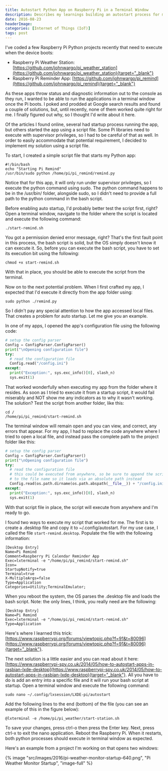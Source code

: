 ```yaml
---
title: Autostart Python App on Raspberry Pi in a Terminal Window
description: Describes my learnings building an autostart process for my Raspberry Pi Python projects.
date: 2016-08-23
headerImage: 
categories: [Internet of Things (IoT)]
tags: post
---
```


I've coded a few Raspberry Pi Python projects recently that need to execute when the device boots:

* Raspberry Pi Weather Station: [https://github.com/johnwargo/pi_weather_station](https://github.com/johnwargo/pi_weather_station){target="_blank"}
* Raspberry Pi Reminder App: [https://github.com/johnwargo/pi_remind](https://github.com/johnwargo/pi_remind){target="_blank"}

As these apps throw status and diagnostic information out to the console as they run, I wanted to be able to run the applications in a terminal window once the Pi boots. I poked and prodded at Google search results and found a couple of solutions, but, until recently, none of them worked quite right for me. I finally figured out why, so I thought I'd write about it here.

Of the articles I found online, several had startup process running the app, but others started the app using a script file. Some Pi libraries need to execute with supervisor privileges, so I had to be careful of that as well. In order to easily accommodate that potential requirement, I decided to implement my solution using a script file.

To start, I created a simple script file that starts my Python app:

```shell
#!/bin/bash 
echo "Starting Pi Remind"
/usr/bin/sudo python /home/pi/pi_remind/remind.py
```

Notice that for this app, it will only run under supervisor privileges, so I execute the python command using sudo. The python command happens to be in the /usr/bin/ folder, alongside sudo, so I didn't need to provide a full path to the python command in the bash script.

Before enabling auto startup, I'd probably better test the script first, right? Open a terminal window, navigate to the folder where the script is located and execute the following command:

```shell
./start-remind.sh
```

You got a permission denied error message, right? That's the first fault point in this process, the bash script is solid, but the OS simply doesn't know it can execute it. So, before you can execute the bash script, you have to set its execution bit using the following:

```shell
chmod +x start-remind.sh
```

With that in place, you should be able to execute the script from the terminal.

Now on to the next potential problem. When I first crafted my app, I expected that I'd execute it directly from the app folder using:

```shell
sudo python ./remind.py
```

So I didn't pay any special attention to how the app accessed local files. That creates a problem for auto startup. Let me give you an example.

In one of my apps, I opened the app's configuration file using the following code:

```python
# setup the config parser
Config = ConfigParser.ConfigParser()
print("\nOpening configuration file")
try:
  # read the configuration file
  Config.read("/config.ini")
except:
  print("Exception:", sys.exc_info()[0], slash_n)
  sys.exit(1)
```

That worked wonderfully when executing my app from the folder where it resides. As soon as I tried to execute it from a startup script, it would fail miserably and NOT show me any indicators as to why it wasn't working. The solution? Test the script from another folder, like this:

```shell
cd /
/home/pi/pi_remind/start-remind.sh
```

The terminal window will remain open and you can view, and correct, any errors that appear. For my app, I had to replace the code anywhere where I tried to open a local file, and instead pass the complete path to the project folder like this:

```python
# setup the config parser
Config = ConfigParser.ConfigParser()
print("\nOpening configuration file")
try:
  # read the configuration file
  # this could be executed from anywhere, so be sure to append the script path
  # to the file name so it loads via an absolute path instead
  Config.read(os.path.dirname(os.path.abspath(__file__)) + "/config.ini")
except:
  print("Exception:", sys.exc_info()[0], slash_n)
  sys.exit(1)
```

With that script file in place, the script will execute from anywhere and I'm ready to go.

I found two ways to execute my script that worked for me. The first is to create a .desktop file and copy it to ~/.config/autostart. For my use case, I called the file `start-remind.desktop`. Populate the file with the following information:

```text
[Desktop Entry]
Name=Pi Remind
Comment=Raspberry Pi Calendar Reminder App
Exec=lxterminal -e "/home/pi/pi_remind/start-remind.sh"
Icon=
StartupNotify=true
Terminal=true
X-MultipleArgs=false
Type=Application
Categories=Utility;TerminalEmulator;
```

When you reboot the system, the OS parses the .desktop file and loads the bash script.
Note: the only lines, I think, you really need are the following:

```text
[Desktop Entry]
Name=Pi Remind
Exec=lxterminal -e "/home/pi/pi_remind/start-remind.sh"
Type=Application
```

Here's where I learned this trick: [https://www.raspberrypi.org/forums/viewtopic.php?f=91&t=80096](https://www.raspberrypi.org/forums/viewtopic.php?f=91&t=80096){target="_blank"}.

The next solution is a little easier and you can read about it here: [https://www.raspberrypi-spy.co.uk/2014/05/how-to-autostart-apps-in-rasbian-lxde-desktop](https://www.raspberrypi-spy.co.uk/2014/05/how-to-autostart-apps-in-rasbian-lxde-desktop){target="_blank"}. All you have to do is add an entry into a specific file and it will run your bash script at startup. Open a terminal window and execute the following command:

```shell
sudo nano ~/.config/lxsession/LXDE-pi/autostart
```

Add the following lines to the end (bottom) of the file (you can see an example of this in the figure below):

```text
@lxterminal -e /home/pi/pi_weather/start-station.sh
```

To save your changes, press ctrl-o then press the Enter key. Next, press ctrl-x to exit the nano application. Reboot the Raspberry Pi. When it restarts, both python processes should execute in terminal window as expected.

Here's an example from a project I'm working on that opens two windows:

{% image "src/images/2016/pi-weather-monitor-startup-640.png", "Pi Weather Monitor Startup", "image-full" %}
